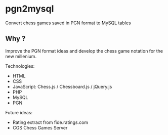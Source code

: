 # pgn2mysql
Convert chess games saved in PGN format to MySQL tables

## Why ?
Improve the PGN format ideas and develop the chess game notation for the new millenium.

Technologies:
- HTML
- CSS
- JavaScript: Chess.js / Chessboard.js / jQuery.js
- PHP
- MySQL
- PGN

Future ideas:
- Rating extract from fide.ratings.com
- CGS Chess Games Server

